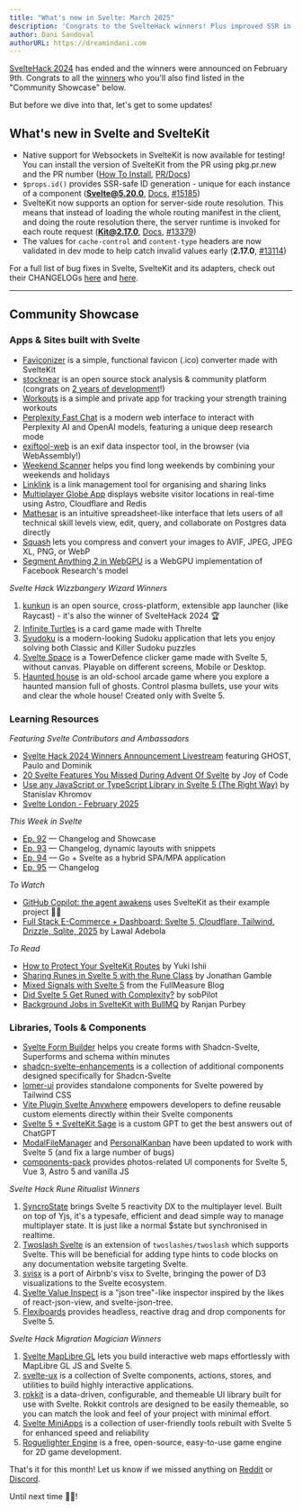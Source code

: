 ```yaml
---
title: "What's new in Svelte: March 2025"
description: 'Congrats to the SvelteHack winners! Plus improved SSR in Svelte and SvelteKit'
author: Dani Sandoval
authorURL: https://dreamindani.com
---
```


[SvelteHack 2024](https://hack.sveltesociety.dev/2024) has ended and the winners were announced on February 9th. Congrats to all the [winners](https://hack.sveltesociety.dev/2024/winners) who you'll also find listed in the "Community Showcase" below.

But before we dive into that, let's get to some updates!

## What's new in Svelte and SvelteKit

- Native support for Websockets in SvelteKit is now available for testing! You can install the version of SvelteKit from the PR using pkg.pr.new and the PR number ([How To Install](https://github.com/sveltejs/kit/issues/1491#issuecomment-2645962690), [PR/Docs](https://github.com/sveltejs/kit/pull/12973))
- `$props.id()` provides SSR-safe ID generation - unique for each instance of a component (**Svelte@5.20.0**, [Docs](</docs/svelte/$props#$props.id()>), [#15185](https://github.com/sveltejs/svelte/pull/15185))
- SvelteKit now supports an option for server-side route resolution. This means that instead of loading the whole routing manifest in the client, and doing the route resolution there, the server runtime is invoked for each route request (**Kit@2.17.0**, [Docs](</docs/kit/configuration#router>), [#13379](https://github.com/sveltejs/kit/pull/13379))
- The values for `cache-control` and `content-type` headers are now validated in dev mode to help catch invalid values early (**2.17.0**, [#13114](https://github.com/sveltejs/kit/pull/13114))

For a full list of bug fixes in Svelte, SvelteKit and its adapters, check out their CHANGELOGs [here](https://github.com/sveltejs/svelte/blob/main/packages/svelte/CHANGELOG.md) and [here](https://github.com/sveltejs/kit/tree/main/packages).

---

## Community Showcase

### Apps & Sites built with Svelte

- [Faviconizer](https://www.faviconizer.com/) is a simple, functional favicon (.ico) converter made with SvelteKit
- [stocknear](https://github.com/stocknear) is an open source stock analysis & community platform (congrats on [2 years of development](https://www.reddit.com/r/sveltejs/comments/1iupfxb/from_learning_web_dev_to_building_my_saas_hit/)!)
- [Workouts](https://www.reddit.com/r/sveltejs/comments/1in1t0n/self_promotion_svelte_tauri_mobile_app_for/) is a simple and private app for tracking your strength training workouts
- [Perplexity Fast Chat](https://github.com/Ayfri/Deep-Research) is a modern web interface to interact with Perplexity AI and OpenAI models, featuring a unique deep research mode
- [exiftool-web](https://github.com/lucasgelfond/exiftool-web) is an exif data inspector tool, in the browser (via WebAssembly!)
- [Weekend Scanner](https://weekendscanner.com/) helps you find long weekends by combining your weekends and holidays
- [Linklink](https://linklink.ink/) is a link management tool for organising and sharing links
- [Multiplayer Globe App](https://github.com/lilnasy/multiplayer-globe) displays website visitor locations in real-time using Astro, Cloudflare and Redis
- [Mathesar](https://github.com/mathesar-foundation/mathesar) is an intuitive spreadsheet-like interface that lets users of all technical skill levels view, edit, query, and collaborate on Postgres data directly
- [Squash](https://image-squash.web.app/) lets you compress and convert your images to AVIF, JPEG, JPEG XL, PNG, or WebP
- [Segment Anything 2 in WebGPU](https://github.com/lucasgelfond/webgpu-sam2) is a WebGPU implementation of Facebook Research's model

_Svelte Hack Wizzbangery Wizard Winners_

1. [kunkun](https://github.com/kunkunsh/kunkun) is an open source, cross-platform, extensible app launcher (like Raycast) - it's also the winner of SvelteHack 2024 🏆
2. [Infinite Turtles](https://github.com/edsunman/infinite-turtles) is a card game made with Threlte
3. [Svudoku](https://github.com/fodor-lori/svudoku) is a modern-looking Sudoku application that lets you enjoy solving both Classic and Killer Sudoku puzzles
4. [Svelte Space](https://github.com/baterson/svelte-tower-defence) is a TowerDefence clicker game made with Svelte 5, without canvas. Playable on different screens, Mobile or Desktop.
5. [Haunted house](https://github.com/martaProsniak/haunted-house) is an old-school arcade game where you explore a haunted mansion full of ghosts. Control plasma bullets, use your wits and clear the whole house! Created only with Svelte 5.

### Learning Resources

_Featuring Svelte Contributors and Ambassadors_

- [Svelte Hack 2024 Winners Announcement Livestream](https://www.youtube.com/live/NwRJvFX-lOk?si=kGLb_09XSitwdaqk) featuring GHOST, Paulo and Dominik
- [20 Svelte Features You Missed During Advent Of Svelte](https://www.youtube.com/watch?v=SJiE4tu39EQ) by Joy of Code
- [Use any JavaScript or TypeScript Library in Svelte 5 (The Right Way)](https://www.youtube.com/watch?v=R82Ptutku0M) by Stanislav Khromov
- [Svelte London - February 2025](https://www.youtube.com/watch?v=s79E0Q9f2YM)

_This Week in Svelte_

- [Ep. 92](https://www.youtube.com/watch?v=UHBekhrnKVs) — Changelog and Showcase
- [Ep. 93](https://www.youtube.com/watch?v=-VV-2FyBnng) — Changelog, dynamic layouts with snippets
- [Ep. 94](https://www.youtube.com/watch?v=Qo57-7JmUaw) — Go + Svelte as a hybrid SPA/MPA application
- [Ep. 95](https://www.youtube.com/watch?v=9ypawEnb12U) — Changelog

_To Watch_

- [GitHub Copilot: the agent awakens](https://www.youtube.com/watch?v=C95drFKy4ss) uses SvelteKit as their example project 🙌🏼
- [Full Stack E-Commerce + Dashboard: Svelte 5, Cloudflare, Tailwind, Drizzle, Sqlite, 2025](https://www.youtube.com/watch?v=lwbNPEPt0E8) by Lawal Adebola

_To Read_

- [How to Protect Your SvelteKit Routes](https://blog.yuki-dev.com/blogs/x2lxp2szm) by Yuki Ishii
- [Sharing Runes in Svelte 5 with the Rune Class](https://dev.to/jdgamble555/sharing-runes-in-svelte-5-the-rune-class-505e) by Jonathan Gamble
- [Mixed Signals with Svelte 5](https://blog.fullmeasure.uk/2025/01/07/mixed-signals-with-svelte5/) from the FullMeasure Blog
- [Did Svelte 5 Get Runed with Complexity?](https://steve-sob.medium.com/did-svelte-5-get-runed-with-complexity-cbeda34b9feb) by sobPilot
- [Background Jobs in SvelteKit with BullMQ](https://dev.to/ranjanpurbey/background-jobs-in-sveltekit-with-bullmq-4dn3) by Ranjan Purbey

### Libraries, Tools & Components

- [Svelte Form Builder](https://svelte-form-builder.vercel.app/) helps you create forms with Shadcn-Svelte, Superforms and schema within minutes
- [shadcn-svelte-enhancements](https://github.com/tzezar/shadcn-svelte-enhancements) is a collection of additional components designed specifically for Shadcn-Svelte
- [lomer-ui](https://ui.lomer.dev/) provides standalone components for Svelte powered by Tailwind CSS
- [Vite Plugin Svelte Anywhere](https://github.com/vidschofelix/vite-plugin-svelte-anywhere) empowers developers to define reusable custom elements directly within their Svelte components
- [Svelte 5 + SvelteKit Sage](https://chatgpt.com/g/g-Knj6VxTpl-svelte-5-sveltekit-sage) is a custom GPT to get the best answers out of ChatGPT
- [ModalFileManager](https://github.com/raguay/ModalFileManager/releases/tag/v2.0.0) and [PersonalKanban](https://github.com/raguay/PersonKanban/releases/tag/v0.5) have been updated to work with Svelte 5 (and fix a large number of bugs)
- [components-pack](https://github.com/Matb85/components-pack) provides photos-related UI components for Svelte 5, Vue 3, Astro 5 and vanilla JS

_Svelte Hack Rune Ritualist Winners_

1. [SyncroState](https://github.com/beynar/syncrostate) brings Svelte 5 reactivity DX to the multiplayer level. Built on top of Yjs, it's a typesafe, efficient and dead simple way to manage multiplayer state. It is just like a normal $state but synchronised in realtime.
2. [Twoslash Svelte](https://github.com/twoslashes/twoslash/pull/57) is an extension of `twoslashes/twoslash` which supports Svelte. This will be beneficial for adding type hints to code blocks on any documentation website targeting Svelte.
3. [svisx](https://github.com/xGEMINIx/svisx) is a port of Airbnb's visx to Svelte, bringing the power of D3 visualizations to the Svelte ecosystem.
4. [Svelte Value Inspect](https://github.com/ampled/svelte-inspect-value) is a "json tree"-like inspector inspired by the likes of react-json-view, and svelte-json-tree.
5. [Flexiboards](https://github.com/Blakintosh/svelte-flexiboards) provides headless, reactive drag and drop components for Svelte 5.

_Svelte Hack Migration Magician Winners_

1. [Svelte MapLibre GL](https://github.com/MIERUNE/svelte-maplibre-gl) lets you build interactive web maps effortlessly with MapLibre GL JS and Svelte 5.
2. [svelte-ux](https://github.com/techniq/svelte-ux/pull/530) is a collection of Svelte components, actions, stores, and utilities to build highly interactive applications.
3. [rokkit](https://github.com/jerrythomas/rokkit/tree/develop) is a data-driven, configurable, and themeable UI library built for use with Svelte. Rokkit controls are designed to be easily themeable, so you can match the look and feel of your project with minimal effort.
4. [Svelte MiniApps](https://github.com/Michael-Obele/Svelte-MiniApps) is a collection of user-friendly tools rebuilt with Svelte 5 for enhanced speed and reliability
5. [Roguelighter Engine](https://github.com/roguelighterengine/roguelighter) is a free, open-source, easy-to-use game engine for 2D game development.

That's it for this month! Let us know if we missed anything on [Reddit](https://www.reddit.com/r/sveltejs/) or [Discord](https://discord.gg/svelte).

Until next time 👋🏼!
